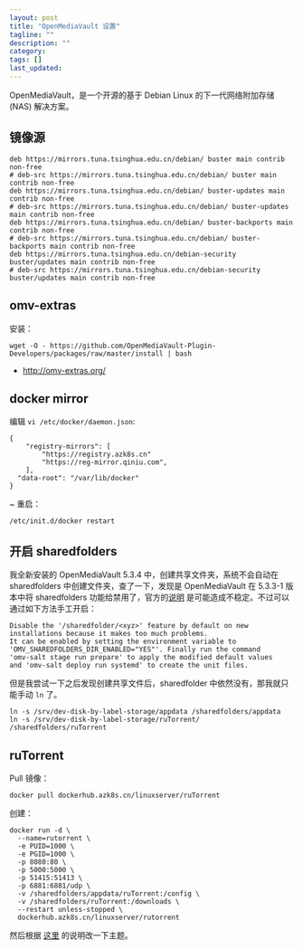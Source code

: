 ```yaml
---
layout: post
title: "OpenMediaVault 设置"
tagline: ""
description: ""
category:
tags: []
last_updated:
---
```


OpenMediaVault，是一个开源的基于 Debian Linux 的下一代网络附加存储 (NAS) 解决方案。

## 镜像源


	deb https://mirrors.tuna.tsinghua.edu.cn/debian/ buster main contrib non-free
	# deb-src https://mirrors.tuna.tsinghua.edu.cn/debian/ buster main contrib non-free
	deb https://mirrors.tuna.tsinghua.edu.cn/debian/ buster-updates main contrib non-free
	# deb-src https://mirrors.tuna.tsinghua.edu.cn/debian/ buster-updates main contrib non-free
	deb https://mirrors.tuna.tsinghua.edu.cn/debian/ buster-backports main contrib non-free
	# deb-src https://mirrors.tuna.tsinghua.edu.cn/debian/ buster-backports main contrib non-free
	deb https://mirrors.tuna.tsinghua.edu.cn/debian-security buster/updates main contrib non-free
	# deb-src https://mirrors.tuna.tsinghua.edu.cn/debian-security buster/updates main contrib non-free

## omv-extras
安装：

    wget -O - https://github.com/OpenMediaVault-Plugin-Developers/packages/raw/master/install | bash

- <http://omv-extras.org/>


## docker mirror
编辑 `vi /etc/docker/daemon.json`:

	{
		"registry-mirrors": [
			"https://registry.azk8s.cn"
			"https://reg-mirror.qiniu.com",
		],
	  "data-root": "/var/lib/docker"
	}
~
重启：

	/etc/init.d/docker restart

## 开启 sharedfolders
我全新安装的 OpenMediaVault 5.3.4 中，创建共享文件夹，系统不会自动在 sharedfolders 中创建文件夹，查了一下，发现是 OpenMediaVault 在 5.3.3-1 版本中将 sharedfolders 功能给禁用了，官方的[说明](https://github.com/openmediavault/openmediavault/blob/master/deb/openmediavault/debian/changelog#L52) 是可能造成不稳定。不过可以通过如下方法手工开启：

    Disable the '/sharedfolder/<xyz>' feature by default on new
    installations because it makes too much problems.
    It can be enabled by setting the environment variable to
    'OMV_SHAREDFOLDERS_DIR_ENABLED="YES"'. Finally run the command
    'omv-salt stage run prepare' to apply the modified default values
    and 'omv-salt deploy run systemd' to create the unit files.

但是我尝试一下之后发现创建共享文件后，sharedfolder 中依然没有，那我就只能手动 `ln` 了。

	ln -s /srv/dev-disk-by-label-storage/appdata /sharedfolders/appdata
	ln -s /srv/dev-disk-by-label-storage/ruTorrent/ /sharedfolders/ruTorrent

## ruTorrent
Pull 镜像：

	docker pull dockerhub.azk8s.cn/linuxserver/ruTorrent

创建：

```
docker run -d \
  --name=rutorrent \
  -e PUID=1000 \
  -e PGID=1000 \
  -p 8080:80 \
  -p 5000:5000 \
  -p 51415:51413 \
  -p 6881:6881/udp \
  -v /sharedfolders/appdata/ruTorrent:/config \
  -v /sharedfolders/ruTorrent:/downloads \
  --restart unless-stopped \
  dockerhub.azk8s.cn/linuxserver/rutorrent
```

然后根据 [这里](/post/2020/03/rtorrent-and-rutorrent.html) 的说明改一下主题。


